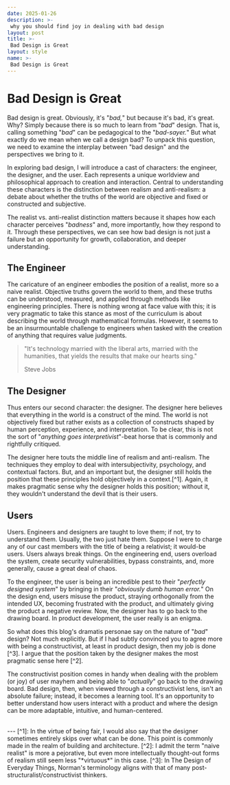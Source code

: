```yaml
---
date: 2025-01-26
description: >-
 why you should find joy in dealing with bad design
layout: post
title: >-
 Bad Design is Great
layout: style
name: >-
 Bad Design is Great
---
```

# Bad Design is Great

Bad design is great. Obviously, it's "*bad,*" but because it's bad, it's great. Why? Simply because there is so much to learn from "*bad*" design. That is, calling something "*bad*" can be pedagogical to the "*bad-sayer.*" But what exactly do we mean when we call a design bad? To unpack this question, we need to examine the interplay between "bad design" and the perspectives we bring to it.

In exploring bad design, I will introduce a cast of characters: the engineer, the designer, and the user. Each represents a unique worldview and philosophical approach to creation and interaction. Central to understanding these characters is the distinction between realism and anti-realism: a debate about whether the truths of the world are objective and fixed or constructed and subjective. 

The realist vs. anti-realist distinction matters because it shapes how each character perceives "*badness*" and, more importantly, how they respond to it. Through these perspectives, we can see how bad design is not just a failure but an opportunity for growth, collaboration, and deeper understanding.

## The Engineer

The caricature of an engineer embodies the position of a realist, more so a naive realist. Objective truths govern the world to them, and these truths can be understood, measured, and applied through methods like engineering principles. There is nothing wrong at face value with this; it is very pragmatic to take this stance as most of the curriculum is about describing the world through mathematical formulas. However, it seems to be an insurmountable challenge to engineers when tasked with the creation of anything that requires value judgments.

> "It's technology married with the liberal arts, married with the humanities, that yields the results that make our hearts sing."
> <figcaption class="blockquote-footer">Steve Jobs</figcaption>

## The Designer

Thus enters our second character: the designer. The designer here believes that everything in the world is a construct of the mind. The world is not objectively fixed but rather exists as a collection of constructs shaped by human perception, experience, and interpretation. To be clear, this is not the sort of "*anything goes interpretivist*"-beat horse that is commonly and rightfully critiqued. 

The designer here touts the middle line of realism and anti-realism. The techniques they employ to deal with intersubjectivity, psychology, and contextual factors. But, and an important but, the designer still holds the position that these principles hold objectively in a context.[^1]. Again, it makes pragmatic sense why the designer holds this position; without it, they wouldn't understand the devil that is their users.

## Users

Users. Engineers and designers are taught to love them; if not, try to understand them. Usually, the two just hate them. Suppose I were to charge any of our cast members with the title of being a relativist; it would-be users. Users always break things. On the engineering end, users overload the system, create security vulnerabilities, bypass constraints, and, more generally, cause a great deal of chaos. 

To the engineer, the user is being an incredible pest to their "*perfectly designed system*" by bringing in their "*obviously dumb human error.*" On the design end, users misuse the product, straying orthogonally from the intended UX, becoming frustrated with the product, and ultimately giving the product a negative review. Now, the designer has to go back to the drawing board. In product development, the user really is an enigma.

So what does this blog's dramatis personae say on the nature of "*bad*" design? Not much explicitly. But if I had subtly convinced you to agree more with being a constructivist, at least in product design, then my job is done [^3]. I argue that the position taken by the designer makes the most pragmatic sense here [^2]. 

The constructivist position comes in handy when dealing with the problem (or joy) of user mayhem and being able to "*actually*" go back to the drawing board. Bad design, then, when viewed through a constructivist lens, isn't an absolute failure; instead, it becomes a learning tool. It's an opportunity to better understand how users interact with a product and where the design can be more adaptable, intuitive, and human-centered.

<br/>
---
[^1]: In the virtue of being fair, I would also say that the designer sometimes entirely skips over what can be done. This point is commonly made in the realm of building and architecture.
[^2]: I admit the term "naive realist" is more a pejorative, but even more intellectually thought-out forms of realism still seem less "*virtuous*" in this case. 
[^3]: In The Design of Everyday Things, Norman's terminology aligns with that of many post-structuralist/constructivist thinkers.
